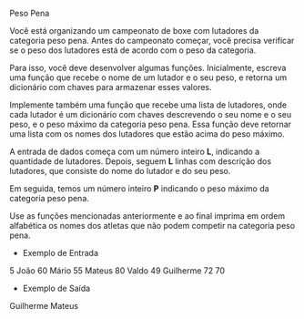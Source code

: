 Peso Pena

Você está organizando um campeonato de boxe com lutadores da categoria peso
pena. Antes do campeonato começar, você precisa verificar se o peso dos
lutadores está de acordo com o peso da categoria.

Para isso, você deve desenvolver algumas funções.
Inicialmente, escreva uma função que recebe o nome de um lutador e o seu peso,
e retorna um dicionário com chaves para armazenar esses valores.

 
Implemente também uma função que recebe uma lista de lutadores, onde
cada lutador é um dicionário com chaves descrevendo o seu nome e o seu peso,
e o peso máximo da categoria peso pena. Essa função deve retornar uma lista
com os nomes dos lutadores que estão acima do peso máximo.

A entrada de dados começa com um número inteiro **L**, indicando a
quantidade de lutadores. Depois, seguem **L** linhas com descrição dos lutadores,
que consiste do nome do lutador e do seu peso.

Em seguida, temos um número inteiro **P** indicando o peso máximo da categoria
peso pena.

Use as funções mencionadas anteriormente e ao final imprima em ordem alfabética
os nomes dos atletas que não podem competir na categoria peso pena.


- Exemplo de Entrada

5
João 60
Mário 55
Mateus 80
Valdo 49
Guilherme 72
70

- Exemplo de Saída

Guilherme
Mateus


